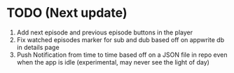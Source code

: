 # TODO (Next update)

1. Add next episode and previous episode buttons in the player
2. Fix watched episodes marker for sub and dub based off on appwrite db in details page
5. Push Notification from time to time based off on a JSON file in repo even when the app is idle (experimental, may never see the light of day)
